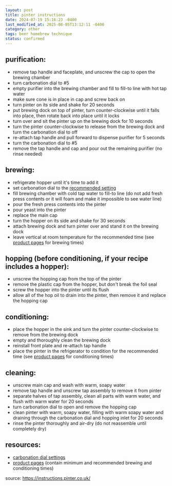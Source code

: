```yaml
---
layout: post
title: pinter instructions
date: 2024-07-19 15:16:23 -0400
last_modified_at: 2025-08-05T13:12:11 -0400
category: other
tags: beer homebrew technique
status: confirmed
---
```


## purification:

* remove tap handle and faceplate, and unscrew the cap to open the brewing chamber
* turn carbonation dial to #5
* empty purifier into the brewing chamber and fill to fill-to line with hot tap water
* make sure cone is in place in cap and screw back on
* turn pinter on its side and shake for 20 seconds
* put brewing dock on top of pinter, turn counter-clockwise until it falls into
  place, then rotate back into place until it locks
* turn over and sit the pinter up on the brewing dock for 10 seconds
* turn the pinter counter-clockwise to release from the brewing dock and turn the
  carbonation dial to off
* re-attach tap handle and pull forward to dispense purifier for 5 seconds
* turn the carbonation dial to #5
* remove the tap handle and cap and pour out the remaining purifier (no rinse needed)

## brewing:

* refrigerate hopper until it's time to add it
* set carbonation dial to the [recommended
  setting](https://pinter.co.uk/pages/carbonation-dial-settings)
* fill brewing chamber with cold tap water to fill-to line (do not add fresh press
  contents or it will foam and make it impossible to see water line)
* pour the fresh press contents into the pinter
* pour yeast into the pinter
* replace the main cap
* turn the hopper on its side and shake for 30 seconds
* attach brewing dock and turn pinter over and stand it on the brewing dock
* leave vertical at room temperature for the recommended time (see
  [product pages](https://pinter.co.uk/collections/fresh-beer) for brewing times)

## hopping (before conditioning, if your recipe includes a hopper):

* unscrew the hopping cap from the top of the pinter
* remove the plastic cap from the hopper, but don't break the foil seal
* screw the hopper into the pinter until its flush
* allow all of the hop oil to drain into the pinter, then remove it and replace the
  hopping cap

## conditioning:

* place the hopper in the sink and turn the pinter counter-clockwise to remove
  from the brewing dock
* empty and thoroughly clean the brewing dock
* reinstall front plate and re-attach tap handle
* place the pinter in the refrigerator to condition for the recommended time (see
  [product pages](https://pinter.co.uk/collections/fresh-beer) for conditioning times)

## cleaning:

* unscrew main cap and wash with warm, soapy water
* remove tap handle and unscrew tap assembly to remove it from pinter
* separate halves of tap assembly, clean all parts with warm water, and flush with
  warm water for 20 seconds
* turn carbonation dial to open and remove the hopping cap
* clean pinter with warm, soapy water, filling with warm soapy water and draining
  through the carbonation dial and hopping inlet for 20 seconds
* rinse the pinter thoroughly and air-dry (do not reassemble until completely dry)

## resources:

* [carbonation dial settings](https://pinter.co.uk/pages/carbonation-dial-settings)
* [product pages](https://pinter.co.uk/collections/fresh-beer) (contain minimum and
  recommended brewing and conditioning times)

source: <https://instructions.pinter.co.uk/>
